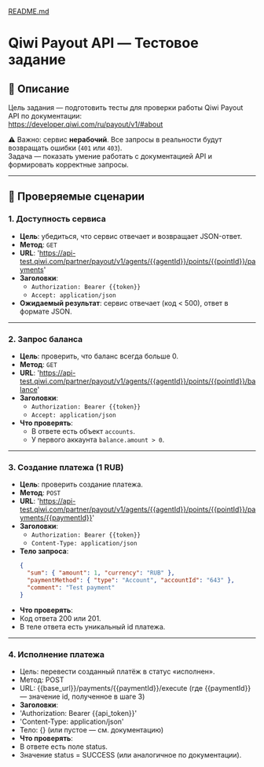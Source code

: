 [README.md](https://github.com/user-attachments/files/22259753/README.md)
# Qiwi Payout API — Тестовое задание

## 📌 Описание
Цель задания — подготовить тесты для проверки работы Qiwi Payout API по документации:  
https://developer.qiwi.com/ru/payout/v1/#about  

⚠️ Важно: сервис **нерабочий**. Все запросы в реальности будут возвращать ошибки (`401` или `403`).  
Задача — показать умение работать с документацией API и формировать корректные запросы.  

---

## 🔹 Проверяемые сценарии

### 1. Доступность сервиса
- **Цель**: убедиться, что сервис отвечает и возвращает JSON-ответ.  
- **Метод**: `GET`  
- **URL**: 'https://api-test.qiwi.com/partner/payout/v1/agents/{{agentId}}/points/{{pointId}}/payments' 
- **Заголовки**:  
  - `Authorization: Bearer {{token}}`  
  - `Accept: application/json`  
- **Ожидаемый результат**: сервис отвечает (код < 500), ответ в формате JSON.

---

### 2. Запрос баланса
- **Цель**: проверить, что баланс всегда больше 0.  
- **Метод**: `GET`  
- **URL**: 'https://api-test.qiwi.com/partner/payout/v1/agents/{{agentId}}/points/{{pointId}}/balance'
- **Заголовки**:  
  - `Authorization: Bearer {{token}}`  
  - `Accept: application/json`  
- **Что проверять**:  
  - В ответе есть объект `accounts`.  
  - У первого аккаунта `balance.amount > 0`.  

---

### 3. Создание платежа (1 RUB)
- **Цель**: проверить создание платежа.  
- **Метод**: `POST`  
- **URL**: 'https://api-test.qiwi.com/partner/payout/v1/agents/{{agentId}}/points/{{pointId}}/payments/{{paymentId}}'
- **Заголовки**:  
  - `Authorization: Bearer {{token}}`  
  - `Content-Type: application/json`  
- **Тело запроса**:
  ```json
  {
    "sum": { "amount": 1, "currency": "RUB" },
    "paymentMethod": { "type": "Account", "accountId": "643" },
    "comment": "Test payment"
  }
 - **Что проверять**:
 -  Код ответа 200 или 201.
 -  В теле ответа есть уникальный id платежа.
 
 ---
 
 ### 4. Исполнение платежа
 - Цель: перевести созданный платёж в статус «исполнен».
 - Метод: POST
 - URL: {{base_url}}/payments/{{paymentId}}/execute (где {{paymentId}} — значение id, полученное в шаге 3)
 - **Заголовки**:
 - 'Authorization: Bearer {{api_token}}'
 - 'Content-Type: application/json'
 - Тело: {} (или пустое — см. документацию)
 - **Что проверять**:
 - В ответе есть поле status.
 - Значение status = SUCCESS (или аналогичное по документации).
